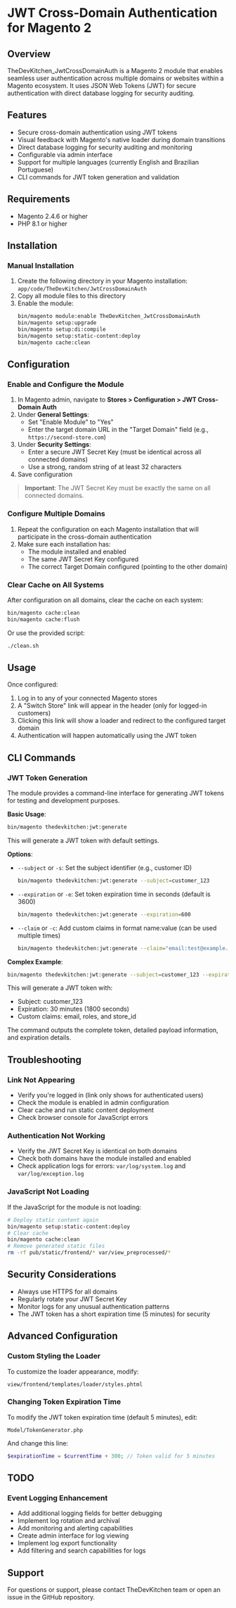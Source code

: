 <!--
/**
 * @author      Luan Silva
 * @copyright   2025 The Dev Kitchen (https://www.thedevkitchen.com.br)
 * @license     https://www.thedevkitchen.com.br  Copyright
 */
-->

# JWT Cross-Domain Authentication for Magento 2

## Overview

TheDevKitchen_JwtCrossDomainAuth is a Magento 2 module that enables seamless user authentication across multiple domains or websites within a Magento ecosystem. It uses JSON Web Tokens (JWT) for secure authentication with direct database logging for security auditing.

## Features

- Secure cross-domain authentication using JWT tokens
- Visual feedback with Magento's native loader during domain transitions
- Direct database logging for security auditing and monitoring
- Configurable via admin interface
- Support for multiple languages (currently English and Brazilian Portuguese)
- CLI commands for JWT token generation and validation

## Requirements

- Magento 2.4.6 or higher
- PHP 8.1 or higher

## Installation

### Manual Installation

1. Create the following directory in your Magento installation: `app/code/TheDevKitchen/JwtCrossDomainAuth`
2. Copy all module files to this directory
3. Enable the module:
   ```bash
   bin/magento module:enable TheDevKitchen_JwtCrossDomainAuth
   bin/magento setup:upgrade
   bin/magento setup:di:compile
   bin/magento setup:static-content:deploy
   bin/magento cache:clean
   ```

## Configuration

### Enable and Configure the Module

1. In Magento admin, navigate to **Stores > Configuration > JWT Cross-Domain Auth**
2. Under **General Settings**:
   - Set "Enable Module" to "Yes"
   - Enter the target domain URL in the "Target Domain" field (e.g., `https://second-store.com`)
3. Under **Security Settings**:
   - Enter a secure JWT Secret Key (must be identical across all connected domains)
   - Use a strong, random string of at least 32 characters
4. Save configuration

> **Important**: The JWT Secret Key must be exactly the same on all connected domains.

### Configure Multiple Domains

1. Repeat the configuration on each Magento installation that will participate in the cross-domain authentication
2. Make sure each installation has:
   - The module installed and enabled
   - The same JWT Secret Key configured
   - The correct Target Domain configured (pointing to the other domain)

### Clear Cache on All Systems

After configuration on all domains, clear the cache on each system:
```bash
bin/magento cache:clean
bin/magento cache:flush
```

Or use the provided script:
```bash
./clean.sh
```

## Usage

Once configured:

1. Log in to any of your connected Magento stores
2. A "Switch Store" link will appear in the header (only for logged-in customers)
3. Clicking this link will show a loader and redirect to the configured target domain
4. Authentication will happen automatically using the JWT token

## CLI Commands

### JWT Token Generation

The module provides a command-line interface for generating JWT tokens for testing and development purposes.

**Basic Usage**:
```bash
bin/magento thedevkitchen:jwt:generate
```

This will generate a JWT token with default settings.

**Options**:

- `--subject` or `-s`: Set the subject identifier (e.g., customer ID)
  ```bash
  bin/magento thedevkitchen:jwt:generate --subject=customer_123
  ```

- `--expiration` or `-e`: Set token expiration time in seconds (default is 3600)
  ```bash
  bin/magento thedevkitchen:jwt:generate --expiration=600
  ```

- `--claim` or `-c`: Add custom claims in format name:value (can be used multiple times)
  ```bash
  bin/magento thedevkitchen:jwt:generate --claim="email:test@example.com" --claim="role:admin"
  ```

**Complex Example**:
```bash
bin/magento thedevkitchen:jwt:generate --subject=customer_123 --expiration=1800 --claim="email:john@example.com" --claim="roles:customer" --claim="store_id:1"
```

This will generate a JWT token with:
- Subject: customer_123
- Expiration: 30 minutes (1800 seconds)
- Custom claims: email, roles, and store_id

The command outputs the complete token, detailed payload information, and expiration details.

## Troubleshooting

### Link Not Appearing

- Verify you're logged in (link only shows for authenticated users)
- Check the module is enabled in admin configuration
- Clear cache and run static content deployment
- Check browser console for JavaScript errors

### Authentication Not Working

- Verify the JWT Secret Key is identical on both domains
- Check both domains have the module installed and enabled
- Check application logs for errors: `var/log/system.log` and `var/log/exception.log`

### JavaScript Not Loading

If the JavaScript for the module is not loading:
```bash
# Deploy static content again
bin/magento setup:static-content:deploy
# Clear cache
bin/magento cache:clean
# Remove generated static files
rm -rf pub/static/frontend/* var/view_preprocessed/*
```

## Security Considerations

- Always use HTTPS for all domains
- Regularly rotate your JWT Secret Key
- Monitor logs for any unusual authentication patterns
- The JWT token has a short expiration time (5 minutes) for security

## Advanced Configuration

### Custom Styling the Loader

To customize the loader appearance, modify:
```
view/frontend/templates/loader/styles.phtml
```

### Changing Token Expiration Time

To modify the JWT token expiration time (default 5 minutes), edit:
```
Model/TokenGenerator.php
```
And change this line:
```php
$expirationTime = $currentTime + 300; // Token valid for 5 minutes
```

## TODO

### Event Logging Enhancement
- Add additional logging fields for better debugging
- Implement log rotation and archival
- Add monitoring and alerting capabilities
- Create admin interface for log viewing
- Implement log export functionality
- Add filtering and search capabilities for logs

## Support

For questions or support, please contact TheDevKitchen team or open an issue in the GitHub repository.